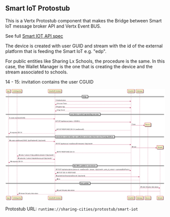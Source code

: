 ## Smart IoT Protostub

This is a Vertx Protostub component that makes the Bridge between Smart IoT message broker API and Vertx Event BUS.

See full [Smart IOT API spec](https://iot.alticelabs.com/docs/)

The device is created with user GUID and stream with the id of the external platform that is feeding the Smart IoT e.g. "edp".

For public entities like Sharing Lx Schools, the procedure is the same. In this case, the Wallet Manager is the one that is creating the device and the stream associated to schools.

14 - 15: invitation contains the user CGUID

![Smart IoT Integration Main Data Flows](smart-iot.png)

Protostub URL: `runtime://sharing-cities/protostub/smart-iot`